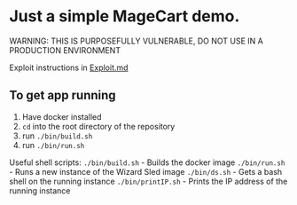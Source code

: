 # Just a simple MageCart demo.

WARNING: THIS IS PURPOSEFULLY VULNERABLE, DO NOT USE IN A PRODUCTION ENVIRONMENT

Exploit instructions in [Exploit.md](https://github.com/grantmiiller/wizardsled/blob/master/Exploit_Steps.md)

## To get app running
1. Have docker installed
2. `cd` into the root directory of the repository
3. run `./bin/build.sh`
4. run `./bin/run.sh`

Useful shell scripts:
`./bin/build.sh` - Builds the docker image
`./bin/run.sh` - Runs a new instance of the Wizard Sled image
`./bin/ds.sh` - Gets a bash shell on the running instance
`./bin/printIP.sh` - Prints the IP address of the running instance
